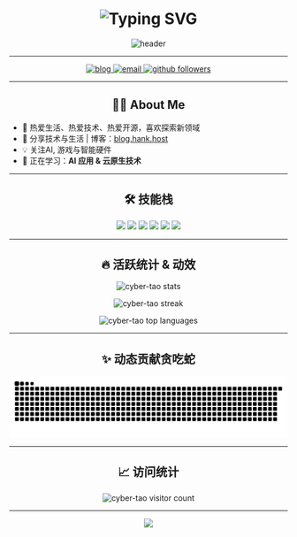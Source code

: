 <!-- 动态标题 -->
<h1 align="center">
  <img src="https://readme-typing-svg.demolab.com?font=Fira+Code&weight=800&size=40&pause=1000&color=00FFD0&center=true&vCenter=true&width=650&lines=Hi!+I+am+cyber-tao;欢迎来到我的GitHub世界!;Code+is+my+art.+" alt="Typing SVG" />
</h1>

<p align="center">
  <img src="https://capsule-render.vercel.app/api?type=waving&color=0:00FFD0,100:00B4FF&height=200&section=header&text=cyber-tao&fontSize=60&fontColor=181818" alt="header" />
</p>

---

<p align="center">
  <a href="https://blog.hank.host" target="_blank">
    <img src="https://img.shields.io/badge/Blog-hank.host-00FFD0?style=for-the-badge&logo=wordpress&logoColor=white" alt="blog"/>
  </a>
  <a href="mailto:hank@hank.host">
    <img src="https://img.shields.io/badge/Email-Contact-00B4FF?style=for-the-badge&logo=gmail&logoColor=white" alt="email"/>
  </a>
  <a href="https://github.com/cyber-tao">
    <img src="https://img.shields.io/github/followers/cyber-tao?label=Follow&style=for-the-badge&color=00FFD0&logo=github" alt="github followers"/>
  </a>
</p>

---

<h2 align="center">👨‍💻 About Me</h2>

- 🚀 热爱生活、热爱技术、热爱开源，喜欢探索新领域
- 📝 分享技术与生活 | 博客：[blog.hank.host](https://blog.hank.host)
- 💡 关注AI, 游戏与智能硬件
- 🌱 正在学习：**AI 应用 & 云原生技术**

---

<h2 align="center">🛠️ 技能栈</h2>

<p align="center">
  <img src="https://img.shields.io/badge/Python-00FFD0?style=for-the-badge&logo=python&logoColor=181818"/>
  <img src="https://img.shields.io/badge/JavaScript-00B4FF?style=for-the-badge&logo=javascript&logoColor=181818"/>
  <img src="https://img.shields.io/badge/React-00FFD0?style=for-the-badge&logo=react&logoColor=181818"/>
  <img src="https://img.shields.io/badge/Docker-00B4FF?style=for-the-badge&logo=docker&logoColor=181818"/>
  <img src="https://img.shields.io/badge/Linux-00FFD0?style=for-the-badge&logo=linux&logoColor=181818"/>
  <img src="https://img.shields.io/badge/AI-00B4FF?style=for-the-badge&logo=openai&logoColor=181818"/>
</p>

---

<h2 align="center">🔥 活跃统计 & 动效</h2>

<p align="center">
  <img src="https://github-readme-stats.vercel.app/api?username=cyber-tao&show_icons=true&theme=react&bg_color=181818&title_color=00FFD0&icon_color=00B4FF&text_color=FFFFFF" alt="cyber-tao stats" />
</p>

<p align="center">
  <img src="https://github-readme-streak-stats.herokuapp.com/?user=cyber-tao&theme=react&background=181818&ring=00FFD0&fire=00FFD0&currStreakNum=00FFD0" alt="cyber-tao streak" />
</p>

<p align="center">
  <img src="https://github-readme-stats.vercel.app/api/top-langs/?username=cyber-tao&layout=compact&theme=react&bg_color=181818&title_color=00FFD0&text_color=FFFFFF&hide_border=true" alt="cyber-tao top languages" />
</p>

---

<h2 align="center">✨ 动态贡献贪吃蛇</h2>

<p align="center">
  <img src="https://raw.githubusercontent.com/cyber-tao/cyber-tao/output/github-contribution-grid-snake.svg" alt="github contribution snake" />
</p>

---

<h2 align="center">📈 访问统计</h2>

<p align="center">
  <img src="https://komarev.com/ghpvc/?username=cyber-tao&style=for-the-badge&color=00FFD0" alt="cyber-tao visitor count"/>
</p>

---

<p align="center">
  <img src="https://capsule-render.vercel.app/api?type=waving&color=0:00FFD0,100:00B4FF&height=120&section=footer"/>
</p>
